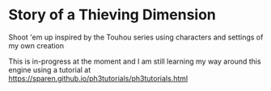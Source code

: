 # Story of a Thieving Dimension
 Shoot 'em up inspired by the Touhou series using characters and settings of my own creation

This is in-progress at the moment and I am still learning my way around this engine using a tutorial at https://sparen.github.io/ph3tutorials/ph3tutorials.html
